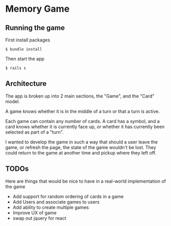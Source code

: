 # Memory Game

## Running the game

First install packages

```
$ bundle install
```

Then start the app

```
$ rails s
```

## Architecture

The app is broken up into 2 main sections, the "Game", and the "Card" model.

A game knows whether it is in the middle of a turn or that a turn is active.

Each game can contain any number of cards.  A card has a symbol, and a card knows whether it is currently face up, or whether it has currently been selected as part of a "turn".

I wanted to develop the game in such a way that should a user leave the game, or refresh
the page, the state of the game wouldn't be lost.  They could return to the game
at another time and pickup where they left off.

## TODOs

Here are things that would be nice to have in a real-world implementation of the game

- Add support for random ordering of cards in a game
- Add Users and associate games to users
- Add ability to create multiple games
- Improve UX of game
- swap out jquery for react

